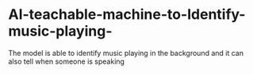 # AI-teachable-machine-to-Identify-music-playing-
The model is able to identify music playing in the background and it can also tell when someone is speaking
